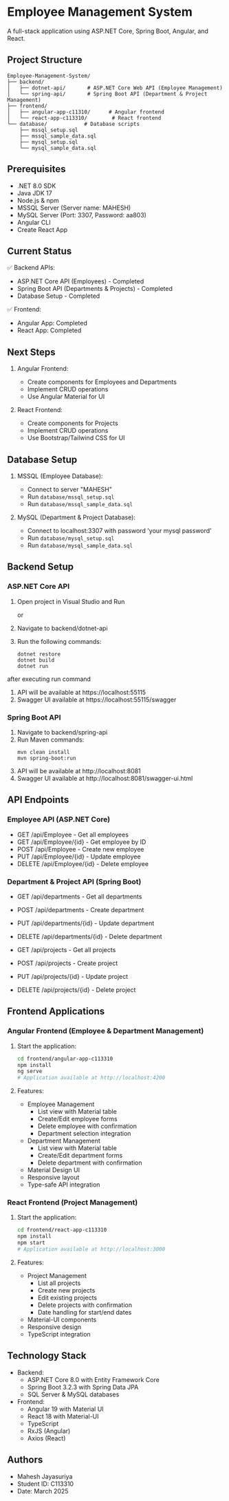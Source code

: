 # Employee Management System

A full-stack application using ASP.NET Core, Spring Boot, Angular, and React.

## Project Structure
```
Employee-Management-System/
├── backend/
│   ├── dotnet-api/       # ASP.NET Core Web API (Employee Management)
│   └── spring-api/       # Spring Boot API (Department & Project Management)
├── frontend/
│   ├── angular-app-c11310/      # Angular frontend
│   └── react-app-c113310/        # React frontend
└── database/            # Database scripts
    ├── mssql_setup.sql
    ├── mssql_sample_data.sql
    ├── mysql_setup.sql
    └── mysql_sample_data.sql
```

## Prerequisites
- .NET 8.0 SDK
- Java JDK 17
- Node.js & npm
- MSSQL Server (Server name: MAHESH)
- MySQL Server (Port: 3307, Password: aa803)
- Angular CLI
- Create React App

## Current Status
✅ Backend APIs:
- ASP.NET Core API (Employees) - Completed
- Spring Boot API (Departments & Projects) - Completed
- Database Setup - Completed

✅ Frontend:
- Angular App: Completed
- React App: Completed

## Next Steps
1. Angular Frontend:
   - Create components for Employees and Departments
   - Implement CRUD operations
   - Use Angular Material for UI

2. React Frontend:
   - Create components for Projects
   - Implement CRUD operations
   - Use Bootstrap/Tailwind CSS for UI

## Database Setup
1. MSSQL (Employee Database):
   - Connect to server "MAHESH"
   - Run `database/mssql_setup.sql`
   - Run `database/mssql_sample_data.sql`

2. MySQL (Department & Project Database):
   - Connect to localhost:3307 with password 'your mysql password'
   - Run `database/mysql_setup.sql`
   - Run `database/mysql_sample_data.sql`

## Backend Setup

### ASP.NET Core API
1. Open project in Visual Studio and Run
   
    or

1. Navigate to backend/dotnet-api
2. Run the following commands:
   ```
   dotnet restore
   dotnet build
   dotnet run
   ```
after executing run command

1. API will be available at https://localhost:55115
2. Swagger UI available at https://localhost:55115/swagger

### Spring Boot API
1. Navigate to backend/spring-api
2. Run Maven commands:
   ```
   mvn clean install
   mvn spring-boot:run
   ```
3. API will be available at http://localhost:8081
4. Swagger UI available at http://localhost:8081/swagger-ui.html

## API Endpoints

### Employee API (ASP.NET Core)
- GET /api/Employee - Get all employees
- GET /api/Employee/{id} - Get employee by ID
- POST /api/Employee - Create new employee
- PUT /api/Employee/{id} - Update employee
- DELETE /api/Employee/{id} - Delete employee

### Department & Project API (Spring Boot)
- GET /api/departments - Get all departments
- POST /api/departments - Create department
- PUT /api/departments/{id} - Update department
- DELETE /api/departments/{id} - Delete department

- GET /api/projects - Get all projects
- POST /api/projects - Create project
- PUT /api/projects/{id} - Update project
- DELETE /api/projects/{id} - Delete project

## Frontend Applications

### Angular Frontend (Employee & Department Management)
1. Start the application:
   ```bash
   cd frontend/angular-app-c113310
   npm install
   ng serve
   # Application available at http://localhost:4200
   ```

2. Features:
   - Employee Management
     - List view with Material table
     - Create/Edit employee forms
     - Delete employee with confirmation
     - Department selection integration
   - Department Management
     - List view with Material table
     - Create/Edit department forms
     - Delete department with confirmation
   - Material Design UI
   - Responsive layout
   - Type-safe API integration

### React Frontend (Project Management)
1. Start the application:
   ```bash
   cd frontend/react-app-c113310
   npm install
   npm start
   # Application available at http://localhost:3000
   ```

2. Features:
   - Project Management
     - List all projects
     - Create new projects
     - Edit existing projects
     - Delete projects with confirmation
     - Date handling for start/end dates
   - Material-UI components
   - Responsive design
   - TypeScript integration

## Technology Stack
- Backend:
  - ASP.NET Core 8.0 with Entity Framework Core
  - Spring Boot 3.2.3 with Spring Data JPA
  - SQL Server & MySQL databases
- Frontend:
  - Angular 19 with Material UI
  - React 18 with Material-UI
  - TypeScript
  - RxJS (Angular)
  - Axios (React)

## Authors
- Mahesh Jayasuriya
- Student ID: C113310
- Date: March 2025
